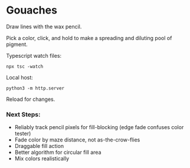 # Gouaches

Draw lines with the wax pencil.

Pick a color, click, and hold to make a spreading and diluting pool of pigment.

Typescript watch files:

```
npx tsc -watch
```

Local host:

```
python3 -m http.server
```

Reload for changes.

### Next Steps:

- Reliably track pencil pixels for fill-blocking (edge fade confuses color tester)
- Fade color by maze distance, not as-the-crow-flies
- Draggable fill action
- Better algorithm for circular fill area
- Mix colors realistically
